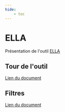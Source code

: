 ```yaml
---
hide: 
    - toc
---
```


# ELLA

Présentation de l'outil [ELLA](https://allel.es/)

## Tour de l'outil
<object data='/ressources/similar_tools/ELLA.pdf' width="100%" height="600px"></object>
[Lien du document](/ressources/similar_tools/ELLA.pdf)

## Filtres
<object data='/ressources/similar_tools/Filtres_ELLA.pdf' width="100%" height="600px"></object>
[Lien du document](/ressources/similar_tools/Filtres_ELLA.pdf)